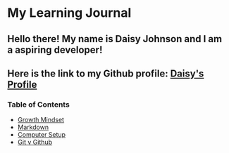 # My Learning Journal

## Hello there! My name is Daisy Johnson and I am a aspiring developer! 
## Here is the link to my Github profile: [Daisy's Profile](https://github.com/daisyjanejohnson)

### Table of Contents
- [Growth Mindset](growth-mindset.md)
- [Markdown](markdown-notes.md)
- [Computer Setup](computer-setup.md)
- [Git v Github](git-github-notes.md)


  

        

